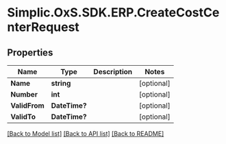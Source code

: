# Simplic.OxS.SDK.ERP.CreateCostCenterRequest

## Properties

Name | Type | Description | Notes
------------ | ------------- | ------------- | -------------
**Name** | **string** |  | [optional] 
**Number** | **int** |  | [optional] 
**ValidFrom** | **DateTime?** |  | [optional] 
**ValidTo** | **DateTime?** |  | [optional] 

[[Back to Model list]](../README.md#documentation-for-models) [[Back to API list]](../README.md#documentation-for-api-endpoints) [[Back to README]](../README.md)

